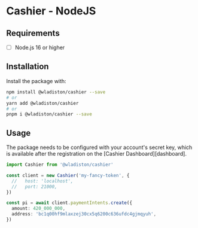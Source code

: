 # Cashier - NodeJS

## Requirements

- [ ] Node.js 16 or higher

## Installation

Install the package with:

```bash
npm install @wladiston/cashier --save
# or
yarn add @wladiston/cashier
# or
pnpm i @wladiston/cashier --save
```

## Usage

The package needs to be configured with your account's secret key, which is
available after the registration on the [Cashier Dashboard][dashboard].

```ts
import Cashier from '@wladiston/cashier'

const client = new Cashier('my-fancy-token', {
  //   host: 'localhost',
  //   port: 21000,
})

const pi = await client.paymentIntents.create({
  amount: 420_000_000,
  address: 'bc1q00hf9mlaxzej30cx5q6200c636ufdc4gjmqyuh',
})
```
